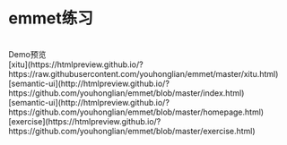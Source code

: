 # emmet练习
<br/>
Demo预览<br/>
[xitu](https://htmlpreview.github.io/?https://raw.githubusercontent.com/youhonglian/emmet/master/xitu.html)<br/>
[semantic-ui](http://htmlpreview.github.io/?https://github.com/youhonglian/emmet/blob/master/index.html)<br/>
[semantic-ui](http://htmlpreview.github.io/?https://github.com/youhonglian/emmet/blob/master/homepage.html)<br/>
[exercise](https://htmlpreview.github.io/?https://github.com/youhonglian/emmet/blob/master/exercise.html)<br/>

